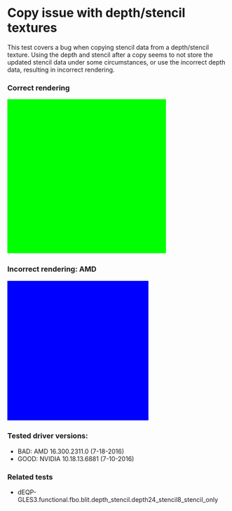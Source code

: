 # Copy issue with depth/stencil textures

This test covers a bug when copying stencil data from a depth/stencil texture.
Using the depth and stencil after a copy seems to not store the updated stencil
data under some circumstances, or use the incorrect depth data, resulting in
incorrect rendering.

### Correct rendering

![correct rendering](correct.PNG?raw=true)

### Incorrect rendering: AMD

![incorrect rendering on AMD](incorrect-amd.PNG?raw=true)

### Tested driver versions:

* BAD: AMD 16.300.2311.0 (7-18-2016)
* GOOD: NVIDIA 	10.18.13.6881 (7-10-2016)

### Related tests

* dEQP-GLES3.functional.fbo.blit.depth_stencil.depth24_stencil8_stencil_only

